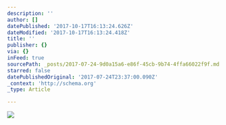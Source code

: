 ```yaml
---
description: ''
author: []
datePublished: '2017-10-17T16:13:24.626Z'
dateModified: '2017-10-17T16:13:24.418Z'
title: ''
publisher: {}
via: {}
inFeed: true
sourcePath: _posts/2017-07-24-9d0a15a6-e86f-45cb-9b74-4ffa66022f9f.md
starred: false
datePublishedOriginal: '2017-07-24T23:37:00.090Z'
_context: 'http://schema.org'
_type: Article

---
```

![](https://the-grid-user-content.s3-us-west-2.amazonaws.com/8e523d6f-37dc-45fe-a39a-e0802ff7befe.jpg)